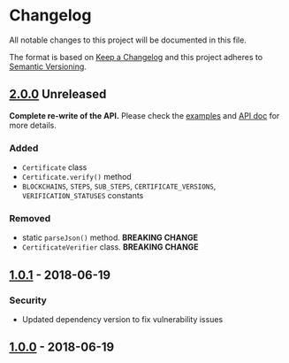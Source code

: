 # Changelog
All notable changes to this project will be documented in this file.

The format is based on [Keep a Changelog](http://keepachangelog.com/en/1.0.0/) and this project adheres to [Semantic Versioning](http://semver.org/spec/v2.0.0.html).

## [2.0.0](https://github.com/blockchain-certificates/cert-verifier-js/releases/tag/v2.0.0) Unreleased
**Complete re-write of the API.** Please check the [examples](https://github.com/blockchain-certificates/cert-verifier-js/tree/master#examples) and [API doc](https://github.com/blockchain-certificates/cert-verifier-js/tree/master#api) for more details.
### Added
- `Certificate` class
- `Certificate.verify()` method
- `BLOCKCHAINS`, `STEPS`, `SUB_STEPS`, `CERTIFICATE_VERSIONS`, `VERIFICATION_STATUSES` constants

### Removed
- static `parseJson()` method. **BREAKING CHANGE**
- `CertificateVerifier` class. **BREAKING CHANGE**

## [1.0.1](https://github.com/blockchain-certificates/cert-verifier-js/releases/tag/v1.0.1) - 2018-06-19
### Security
- Updated dependency version to fix vulnerability issues

## [1.0.0](https://github.com/blockchain-certificates/cert-verifier-js/releases/tag/v1.0.0) - 2018-06-19
